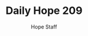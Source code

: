 ---
image: /assets/img/daily-hope-default-artwork.png
title: Daily Hope 209
number: 209
categories:
  - Daily Hope
author: Hope Staff
notes: Daily Hope 209
embed: >-
  <iframe style="border-radius:12px" src="https://open.spotify.com/embed/episode/250Vt4QiqBhW4BmH8douug?utm_source=generator" width="100%" height="152" frameBorder="0" allowfullscreen="" allow="autoplay; clipboard-write; encrypted-media; fullscreen; picture-in-picture" loading="lazy"></iframe>
---